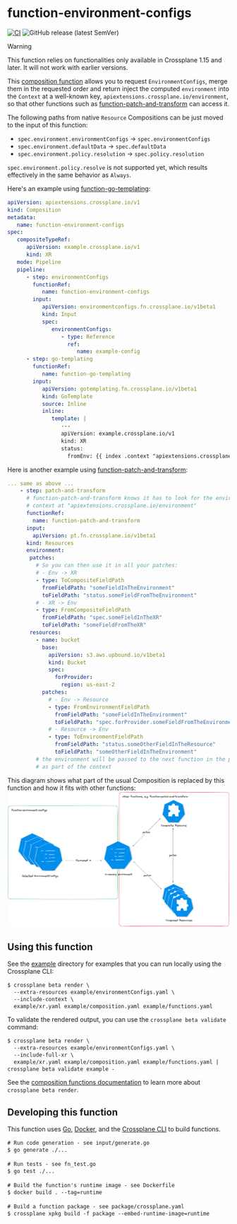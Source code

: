 # function-environment-configs

[![CI](https://github.com/crossplane-contrib/function-environment-configs/actions/workflows/ci.yml/badge.svg)](https://github.com/crossplane-contrib/function-environment-configs/actions/workflows/ci.yml) ![GitHub release (latest SemVer)](https://img.shields.io/github/release/crossplane-contrib/function-environment-configs)

> [!WARNING]
> This function relies on functionalities only available in Crossplane 1.15 and
> later. It will not work with earlier versions.

This [composition function][docs-functions] allows you to request
`EnvironmentConfigs`, merge them in the requested order and return inject the
computed `environment` into the `Context` at a well-known key,
`apiextensions.crossplane.io/environment`, so that other functions such as
[function-patch-and-transform] can access it.

The following paths from native `Resource` Compositions can be just moved to the
input of this function:
- `spec.environment.environmentConfigs` -> `spec.environmentConfigs`
- `spec.environment.defaultData` -> `spec.defaultData`
- `spec.environment.policy.resolution` -> `spec.policy.resolution`

`spec.environment.policy.resolve` is not supported yet, which results
effectively in the same behavior as `Always`.

Here's an example using [function-go-templating](https://github.com/crossplane-contrib/function-go-templating):

```yaml
apiVersion: apiextensions.crossplane.io/v1
kind: Composition
metadata:
   name: function-environment-configs
spec:
   compositeTypeRef:
      apiVersion: example.crossplane.io/v1
      kind: XR
   mode: Pipeline
   pipeline:
      - step: environmentConfigs
        functionRef:
           name: function-environment-configs
        input:
           apiVersion: environmentconfigs.fn.crossplane.io/v1beta1
           kind: Input
           spec:
              environmentConfigs:
                 - type: Reference
                   ref:
                      name: example-config
      - step: go-templating
        functionRef:
           name: function-go-templating
        input:
           apiVersion: gotemplating.fn.crossplane.io/v1beta1
           kind: GoTemplate
           source: Inline
           inline:
              template: |
                 ---
                 apiVersion: example.crossplane.io/v1
                 kind: XR
                 status:
                   fromEnv: {{ index .context "apiextensions.crossplane.io/environment" "complex" "c" "d" }}
```

Here is another example using [function-patch-and-transform](https://github.com/crossplane-contrib/function-patch-and-transform):

```yaml
... same as above ...
    - step: patch-and-transform
      # function-patch-and-transform knows it has to look for the environment in the
      # context at "apiextensions.crossplane.io/environment"
      functionRef:
        name: function-patch-and-transform
      input:
        apiVersion: pt.fn.crossplane.io/v1beta1
      kind: Resources
      environment:
       patches:
         # So you can then use it in all your patches:
         # - Env -> XR
         - type: ToCompositeFieldPath
           fromFieldPath: "someFieldInTheEnvironment"
           toFieldPath: "status.someFieldFromTheEnvironment"
         # - XR -> Env
         - type: FromCompositeFieldPath
           fromFieldPath: "spec.someFieldInTheXR"
           toFieldPath: "someFieldFromTheXR"
       resources:
         - name: bucket
           base:
             apiVersion: s3.aws.upbound.io/v1beta1
             kind: Bucket
             spec:
               forProvider:
                 region: us-east-2
           patches:
             # - Env -> Resource
             - type: FromEnvironmentFieldPath
               fromFieldPath: "someFieldInTheEnvironment"
               toFieldPath: "spec.forProvider.someFieldFromTheEnvironment"
             # - Resource -> Env
             - type: ToEnvironmentFieldPath
               fromFieldPath: "status.someOtherFieldInTheResource"
               toFieldPath: "someOtherFieldInTheEnvironment"
         # the environment will be passed to the next function in the pipeline
         # as part of the context
```

This diagram shows what part of the usual Composition is replaced by this
function and how it fits with other functions:
![diagram.png](diagram.png)

## Using this function

See the [example](example) directory for examples that you can run locally using
the Crossplane CLI:

```shell
$ crossplane beta render \
  --extra-resources example/environmentConfigs.yaml \
  --include-context \
  example/xr.yaml example/composition.yaml example/functions.yaml
```

To validate the rendered output, you can use the `crossplane beta validate` command:
```shell
$ crossplane beta render \
  --extra-resources example/environmentConfigs.yaml \
  --include-full-xr \
  example/xr.yaml example/composition.yaml example/functions.yaml | crossplane beta validate example -
```

See the [composition functions documentation][docs-functions] to learn more
about `crossplane beta render`.

## Developing this function

This function uses [Go][go], [Docker][docker], and the [Crossplane CLI][cli] to
build functions.

```shell
# Run code generation - see input/generate.go
$ go generate ./...

# Run tests - see fn_test.go
$ go test ./...

# Build the function's runtime image - see Dockerfile
$ docker build . --tag=runtime

# Build a function package - see package/crossplane.yaml
$ crossplane xpkg build -f package --embed-runtime-image=runtime
```

[docs-functions]: https://docs.crossplane.io/v1.14/concepts/composition-functions/
[bsr]: https://buf.build/crossplane/crossplane/docs/main:apiextensions.fn.proto.v1beta1#apiextensions.fn.proto.v1beta1.RunFunctionRequest
[go]: https://go.dev
[docker]: https://www.docker.com
[cli]: https://docs.crossplane.io/latest/cli
[function-patch-and-transform]: https://github.com/crossplane-contrib/function-patch-and-transform
